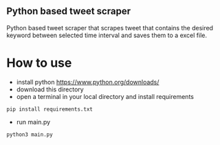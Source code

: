 ## Python based tweet scraper

Python based tweet scraper that scrapes tweet that contains the desired keyword between selected time interval and saves them to a excel file.

# How to use

* install python https://www.python.org/downloads/
* download this directory
* open a terminal in your local directory and install requirements 
```
pip install requirements.txt
```
* run main.py
```
python3 main.py
```
